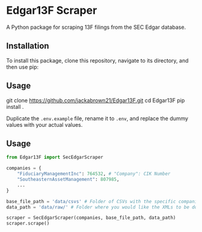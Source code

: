 # Edgar13F Scraper

A Python package for scraping 13F filings from the SEC Edgar database.

## Installation

To install this package, clone this repository, navigate to its directory, and then use pip:

## Usage
git clone https://github.com/jackabrown21/Edgar13F.git
cd Edgar13F
pip install .


Duplicate the `.env.example` file, rename it to `.env`, and replace the dummy values with your actual values.

## Usage

```python
from Edgar13F import SecEdgarScraper

companies = {
    "FiduciaryManagementInc": 764532, # "Company": CIK Number
    "SoutheasternAssetManagement": 807985,
    ...
}

base_file_path = 'data/csvs' # Folder of CSVs with the specific companies with this specific information: Form Type, Form Description, Filing Date, Accession Number
data_path = 'data/raw/' # Folder where you would like the XMLs to be downloaded to

scraper = SecEdgarScraper(companies, base_file_path, data_path)
scraper.scrape()
